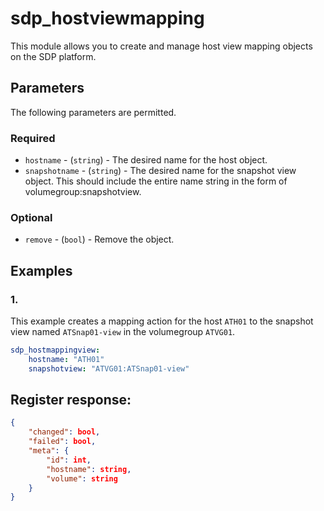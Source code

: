 # sdp_hostviewmapping

This module allows you to create and manage host view mapping objects on the SDP platform. 

## Parameters

The following parameters are permitted.

### Required
* `hostname` - (`string`) - The desired name for the host object.
* `snapshotname` - (`string`) - The desired name for the snapshot view object. This should include the entire name string in the form of volumegroup:snapshotview. 

### Optional
* `remove` - (`bool`) - Remove the object. 

## Examples
### 1. 
This example creates a mapping action for the host `ATH01` to the snapshot view named `ATSnap01-view` in the volumegroup `ATVG01`.
```yaml
sdp_hostmappingview:
    hostname: "ATH01"
    snapshotview: "ATVG01:ATSnap01-view"

```

## Register response:
```json
{
    "changed": bool,
    "failed": bool,
    "meta": {
        "id": int,
        "hostname": string,
        "volume": string
    }
}
```